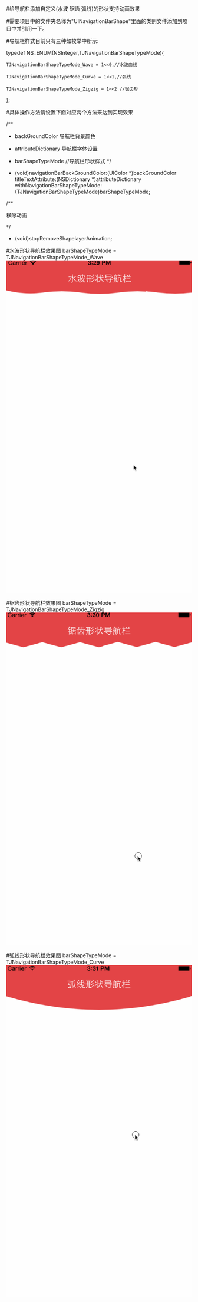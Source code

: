 
#给导航栏添加自定义(水波 锯齿 弧线)的形状支持动画效果

#需要项目中的文件夹名称为"UINavigationBarShape"里面的类别文件添加到项目中并引用一下。

#导航栏样式目前只有三种如枚举中所示:

typedef NS_ENUM(NSInteger,TJNavigationBarShapeTypeMode){
  
    TJNavigationBarShapeTypeMode_Wave = 1<<0,//水波曲线

    TJNavigationBarShapeTypeMode_Curve = 1<<1,//弧线

    TJNavigationBarShapeTypeMode_Zigzig = 1<<2 //锯齿形

};

#具体操作方法请设置下面对应两个方法来达到实现效果

/**

 * backGroundColor 导航栏背景颜色

 * attributeDictionary 导航栏字体设置

 * barShapeTypeMode  //导航栏形状样式
 */


- (void)navigationBarBackGroundColor:(UIColor *)backGroundColor 
titleTextAttribute:(NSDictionary *)attributeDictionary 
withNavigationBarShapeTypeMode:(TJNavigationBarShapeTypeMode)barShapeTypeMode;


/**

   移除动画

 */


- (void)stopRemoveShapelayerAnimation;



#水波形状导航栏效果图 barShapeTypeMode = TJNavigationBarShapeTypeMode_Wave
![Image](https://github.com/KBvsMJ/EBTNavigationBarShapeDemo/blob/master/demoGif/1.gif)

#锯齿形状导航栏效果图 barShapeTypeMode = TJNavigationBarShapeTypeMode_Zigzig
![Image](https://github.com/KBvsMJ/EBTNavigationBarShapeDemo/blob/master/demoGif/2.gif)

#弧线形状导航栏效果图 barShapeTypeMode = TJNavigationBarShapeTypeMode_Curve
![Image](https://github.com/KBvsMJ/EBTNavigationBarShapeDemo/blob/master/demoGif/3.gif)
